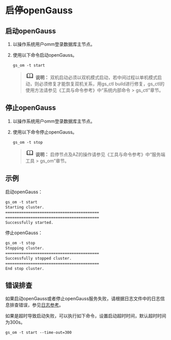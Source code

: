 # 启停openGauss

## 启动openGauss<a name="zh-cn_topic_0237088789_zh-cn_topic_0059777680_se84dd72782a34e9b8b1fb962d2842afa"></a>

1.  以操作系统用户omm登录数据库主节点。
2.  使用以下命令启动openGauss。

    ```
    gs_om -t start
    ```

    >![](public_sys-resources/icon-note.png) **说明：**
    >双机启动必须以双机模式启动，若中间过程以单机模式启动，则必须修复才能恢复双机关系，用gs\_ctl build进行修复，gs\_ctl的使用方法请参见《工具与命令参考》中“系统内部命令 \> gs\_ctl”章节。


## 停止openGauss<a name="zh-cn_topic_0237088789_section785041010214"></a>

1.  以操作系统用户omm登录数据库主节点。
2.  使用以下命令停止openGauss。

    ```
    gs_om -t stop
    ```

    >![](public_sys-resources/icon-note.png) **说明：** 
    >启停节点及AZ的操作请参见《工具与命令参考》中“服务端工具 \> gs\_om”章节。


## 示例<a name="zh-cn_topic_0237088789_zh-cn_topic_0059777680_s8c57591e1a444d5ea91a783a1a2b74c5"></a>

启动openGauss：

```
gs_om -t start
Starting cluster.
=========================================
=========================================
Successfully started.

```

停止openGauss：

```
gs_om -t stop
Stopping cluster.
=========================================
Successfully stopped cluster.
=========================================
End stop cluster.
```

## 错误排查<a name="zh-cn_topic_0237088789_zh-cn_topic_0059777680_se86cdadb17ce4b5fbec281adaf1ccc92"></a>

如果启动openGauss或者停止openGauss服务失败，请根据日志文件中的日志信息排查错误，参见[日志参考](日志参考.md)。

如果是超时导致启动失败，可以执行如下命令，设置启动超时时间，默认超时时间为300s。

```
gs_om -t start --time-out=300
```

